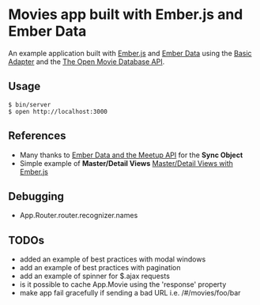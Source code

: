 # Movies app built with Ember.js and Ember Data

An example application built with [Ember.js](http://emberjs.com/) and [Ember Data](http://emberjs.com/guides/models/)
using the [Basic Adapter](http://emberjs.com/blog/2013/03/22/stabilizing-ember-data.html)
and the [The Open Movie Database API](http://www.omdbapi.com/).

## Usage

    $ bin/server
    $ open http://localhost:3000

## References

* Many thanks to [Ember Data and the Meetup API](http://blog.mrloop.com/blog/2013/04/07/ember-data-and-the-meetup-api/) for the **Sync Object**
* Simple example of **Master/Detail Views** [Master/Detail Views with Ember.js](http://broadcastingadam.com/2013/03/master-detail-views-with-ember/)

## Debugging

* App.Router.router.recognizer.names

## TODOs

* added an example of best practices with modal windows
* add an example of best practices with pagination
* add an example of spinner for $.ajax requests
* is it possible to cache App.Movie using the 'response' property
* make app fail gracefully if sending a bad URL i.e. /#/movies/foo/bar
